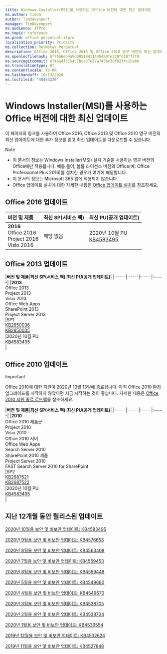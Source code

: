 ```yaml
---
title: Windows Installer(MSI)를 사용하는 Office 버전에 대한 최신 업데이트
ms.author: timda
author: TimDavenport
manager: TimDavenport
ms.audience: ITPro
ms.topic: reference
ms.prod: office-perpetual-itpro
localization_priority: Priority
ms.collection: RelNotes_Perpetual
description: Office 2016, Office 2013 및 Office 2010 영구 버전의 최신 업데이트 정보에 대한 링크를 IT 전문가에게 제공합니다.
ms.openlocfilehash: bf76b6eb4a9d985184114454a4fe329fd18ff7f0
ms.sourcegitcommit: ef46a4fc154c7bca37e37a7456c36f92ffc15ebb
ms.translationtype: HT
ms.contentlocale: ko-KR
ms.lasthandoff: 10/13/2020
ms.locfileid: "48453226"
---
```

# <a name="latest-updates-for-versions-of-office-that-use-windows-installer-msi"></a>Windows Installer(MSI)를 사용하는 Office 버전에 대한 최신 업데이트

이 페이지의 링크를 사용하여 Office 2016, Office 2013 및 Office 2010 영구 버전의 최신 업데이트에 대한 추가 정보를 얻고 최신 업데이트를 다운로드할 수 있습니다.
  
 
> [!NOTE]
> - 이 문서의 정보는 Windows Installer(MSI) 설치 기술을 사용하는 영구 버전의 Office에만 적용됩니다. 예를 들어, 볼륨 라이선스 버전의 Office(예: Office Professional Plus 2016)를 설치한 경우가 여기에 해당합니다.
> - 이 문서의 정보는 Microsoft 365 앱에 적용되지 않습니다.
> - Office 업데이트 설치에 대한 자세한 내용은 [Office 업데이트 설치](https://support.office.com/article/2ab296f3-7f03-43a2-8e50-46de917611c5)를 참조하세요. 


## <a name="office-2016-updates"></a>Office 2016 업데이트

|**버전 및 제품**|**최신 SP(서비스 팩)**|**최신 PU(공개 업데이트)**|
|:-----|:-----|:-----|
|**2016** <br/> Office 2016  <br/> Project 2016  <br/> Visio 2016  <br/> |해당 없음  <br/> |2020년 10월 PU  <br/> [KB4583495](https://support.microsoft.com/help/4583495) <br/> |
   
## <a name="office-2013-updates"></a>Office 2013 업데이트

|**버전 및 제품**|**최신 SP(서비스 팩)**|**최신 PU(공개 업데이트)**|
|:-----|:-----|:-----|:-----|
|**2013** <br/> Office 2013  <br/> Project 2013  <br/> Visio 2013  <br/> Office Web Apps  <br/> SharePoint 2013  <br/> Project Server 2013  <br/> |SP1 <br/> [KB2850036](https://support.microsoft.com/kb/2850036) <br/>[KB2850035](https://support.microsoft.com/kb/2850035) <br/> |2020년 10월 PU  <br/> [KB4583495](https://support.microsoft.com/help/4583495) <br/> |
   
## <a name="office-2010-updates"></a>Office 2010 업데이트
> [!IMPORTANT]
> Office 2010에 대한 지원이 2020년 10월 13일에 종료됩니다. 아직 Office 2010 환경 업그레이드를 시작하지 않았다면 지금 시작하는 것이 좋습니다. 자세한 내용은 [Office 2010 지원 종료 로드맵](https://docs.microsoft.com/DeployOffice/office-2010-end-support-roadmap)을 참조하세요. 

|**버전 및 제품**|**최신 SP(서비스 팩)**|**최신 PU(공개 업데이트)**|
|:-----|:-----|:-----|:-----|
|**2010** <br/> Office 2010 제품군  <br/> Project 2010  <br/> Visio 2010  <br/> Office 2010 서버  <br/> Office Web Apps  <br/> Search Server 2010  <br/> SharePoint 2010 제품  <br/> Project Server 2010  <br/> FAST Search Server 2010 for SharePoint  <br/> |SP2 <br/>[KB2687521](https://support.microsoft.com/kb/2687521) <br/> [KB2687522](https://support.microsoft.com/kb/2687522) <br/> |2020년 10월 PU  <br/> [KB4583495](https://support.microsoft.com/help/4583495) <br/>|
   

   
## <a name="updates-released-in-past-12-months"></a>지난 12개월 동안 릴리스된 업데이트
[2020년 10월용 보안 및 비보안 업데이트: KB4583495](https://support.microsoft.com/help/4583495)

[2020년 9월용 보안 및 비보안 업데이트: KB4576653](https://support.microsoft.com/help/4576653)

[2020년 8월용 보안 및 비보안 업데이트: KB4563408](https://support.microsoft.com/help/4563408)

[2020년 7월용 보안 및 비보안 업데이트: KB4559453](https://support.microsoft.com/help/4559453)

[2020년 6월용 보안 및 비보안 업데이트: KB4559448](https://support.microsoft.com/help/4559448)

[2020년 5월용 보안 및 비보안 업데이트: KB4549680](https://support.microsoft.com/help/4549680)

[2020년 4월용 보안 및 비보안 업데이트: KB4549670](https://support.microsoft.com/help/4549670)

[2020년 3월용 보안 및 비보안 업데이트: KB4538705](https://support.microsoft.com/help/4538705)

[2020년 2월용 보안 및 비보안 업데이트: KB4538704](https://support.microsoft.com/help/4538704)

[2020년 1월용 보안 및 비보안 업데이트: KB4536554](https://support.microsoft.com/help/4536554)

[2019년 12월용 보안 및 비보안 업데이트: KB4532624](https://support.microsoft.com/help/4532624)

[2019년 11월용 보안 및 비보안 업데이트: KB4527848](https://support.microsoft.com/help/4527848)

 




</br>